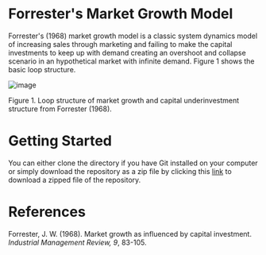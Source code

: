 # Forrester's Market Growth Model
Forrester's (1968) market growth model is a classic system dynamics model of increasing sales through marketing and failing to make the capital investments to keep up with demand creating an overshoot and collapse scenario in an hypothetical market with infinite demand. Figure 1 shows the basic loop structure. 

![image](https://github.com/user-attachments/assets/982934b1-2b9f-4a24-a1e1-44a9ecade03e)

Figure 1. Loop structure of market growth and capital underinvestment structure from Forrester (1968). 

# Getting Started

You can either clone the directory if you have Git installed on your computer or simply download the repository as a zip file by clicking this [link](https://github.com/CBSDLab/market-growth/archive/refs/heads/main.zip) to download a zipped file of the repository. 

# References
Forrester, J. W. (1968). Market growth as influenced by capital investment. *Industrial Management Review, 9*, 83-105. 



